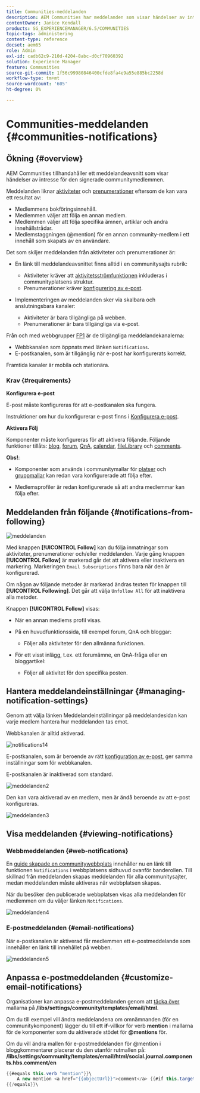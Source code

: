 ```yaml
---
title: Communities-meddelanden
description: AEM Communities har meddelanden som visar händelser av intresse för den inloggade communitymedlemmen
contentOwner: Janice Kendall
products: SG_EXPERIENCEMANAGER/6.5/COMMUNITIES
topic-tags: administering
content-type: reference
docset: aem65
role: Admin
exl-id: cadb62c9-210d-4204-8abc-d0cf70960392
solution: Experience Manager
feature: Communities
source-git-commit: 1f56c99980846400cfde8fa4e9a55e885bc2258d
workflow-type: tm+mt
source-wordcount: '605'
ht-degree: 0%

---
```


# Communities-meddelanden {#communities-notifications}

## Ökning {#overview}

AEM Communities tillhandahåller ett meddelandeavsnitt som visar händelser av intresse för den signerade communitymedlemmen.

Meddelanden liknar [aktiviteter](/help/communities/essentials-activities.md) och [prenumerationer](/help/communities/subscriptions.md) eftersom de kan vara ett resultat av:

* Medlemmens bokföringsinnehåll.
* Medlemmen väljer att följa en annan medlem.
* Medlemmen väljer att följa specifika ämnen, artiklar och andra innehållstrådar.
* Medlemstaggningen (@mention) för en annan community-medlem i ett innehåll som skapats av en användare.

Det som skiljer meddelanden från aktiviteter och prenumerationer är:

* En länk till meddelandeavsnittet finns alltid i en communitysajts rubrik:

   * Aktiviteter kräver att [aktivitetsströmfunktionen](/help/communities/functions.md#activity-stream-function) inkluderas i communityplatsens struktur.
   * Prenumerationer kräver [konfigurering av e-post](/help/communities/email.md).

* Implementeringen av meddelanden sker via skalbara och anslutningsbara kanaler:

   * Aktiviteter är bara tillgängliga på webben.
   * Prenumerationer är bara tillgängliga via e-post.

Från och med webbgrupper [FP1](/help/communities/deploy-communities.md#latestfeaturepack) är de tillgängliga meddelandekanalerna:

* Webbkanalen som öppnats med länken `Notifications`.
* E-postkanalen, som är tillgänglig när e-post har konfigurerats korrekt.

Framtida kanaler är mobila och stationära.

### Krav {#requirements}

**Konfigurera e-post**

E-post måste konfigureras för att e-postkanalen ska fungera.

Instruktioner om hur du konfigurerar e-post finns i [Konfigurera e-post](/help/communities/analytics.md).

**Aktivera Följ**

Komponenter måste konfigureras för att aktivera följande. Följande funktioner tillåts: [blog](/help/communities/blog-feature.md), [forum](/help/communities/forum.md), [QnA](/help/communities/working-with-qna.md), [calendar](/help/communities/calendar.md), [fileLibrary](/help/communities/file-library.md) och [comments](/help/communities/comments.md).

**Obs!**:

* Komponenter som används i communitymallar för [platser](/help/communities/sites.md) och [gruppmallar](/help/communities/tools-groups.md) kan redan vara konfigurerade att följa efter.

* Medlemsprofiler är redan konfigurerade så att andra medlemmar kan följa efter.

## Meddelanden från följande {#notifications-from-following}

![meddelanden](assets/notifications.png)

Med knappen **[!UICONTROL Follow]** kan du följa inmatningar som aktiviteter, prenumerationer och/eller meddelanden. Varje gång knappen **[!UICONTROL Follow]** är markerad går det att aktivera eller inaktivera en markering. Markeringen `Email Subscriptions` finns bara när den är konfigurerad.

Om någon av följande metoder är markerad ändras texten för knappen till **[!UICONTROL Following]**. Det går att välja `Unfollow All` för att inaktivera alla metoder.

Knappen **[!UICONTROL Follow]** visas:

* När en annan medlems profil visas.
* På en huvudfunktionssida, till exempel forum, QnA och bloggar:

   * Följer alla aktiviteter för den allmänna funktionen.

* För ett visst inlägg, t.ex. ett forumämne, en QnA-fråga eller en bloggartikel:

   * Följer all aktivitet för den specifika posten.

## Hantera meddelandeinställningar {#managing-notification-settings}

Genom att välja länken Meddelandeinställningar på meddelandesidan kan varje medlem hantera hur meddelanden tas emot.

Webbkanalen är alltid aktiverad.

![notifications14](assets/notifications1.png)

E-postkanalen, som är beroende av rätt [konfiguration av e-post](/help/communities/email.md), ger samma inställningar som för webbkanalen.

E-postkanalen är inaktiverad som standard.

![meddelanden2](assets/notifications2.png)

Den kan vara aktiverad av en medlem, men är ändå beroende av att e-post konfigureras.

![meddelanden3](assets/notifications3.png)

## Visa meddelanden {#viewing-notifications}

### Webbmeddelanden {#web-notifications}

En [guide skapade en communitywebbplats](/help/communities/sites-console.md) innehåller nu en länk till funktionen `Notifications` i webbplatsens sidhuvud ovanför banderollen. Till skillnad från meddelanden skapas meddelanden för alla communitysajter, medan meddelanden måste aktiveras när webbplatsen skapas.

När du besöker den publicerade webbplatsen visas alla meddelanden för medlemmen om du väljer länken `Notifications`.

![meddelanden4](assets/notifications4.png)

### E-postmeddelanden {#email-notifications}

När e-postkanalen är aktiverad får medlemmen ett e-postmeddelande som innehåller en länk till innehållet på webben.

![meddelanden5](assets/notifications5.png)

## Anpassa e-postmeddelanden {#customize-email-notifications}

Organisationer kan anpassa e-postmeddelanden genom att [täcka över](/help/communities/client-customize.md#overlays) mallarna på **/libs/settings/community/templates/email/html**.

Om du till exempel vill ändra meddelandena om omnämnanden (för en communitykomponent) lägger du till ett **if**-villkor för verb **mention** i mallarna för de komponenter som du aktiverade stödet för **@mentions** för.

Om du vill ändra mallen för e-postmeddelanden för @mention i bloggkommentarer placerar du den utanför rutmallen på: **/libs/settings/community/templates/email/html/social.journal.components.hbs.comment/en**

```java
{{#equals this.verb "mention"}}\
    A new mention <a href="{{objectUrl}}">comment</a> {{#if this.target.properties.[jcr:title]}}to the article "{{{target.displayName}}}" {{/if}}was added by {{{user.name}}} on {{dateUtil this.published format="EEE, d MMM yyyy HH:mm:ss z"}}.\n \
{{/equals}}\
```
